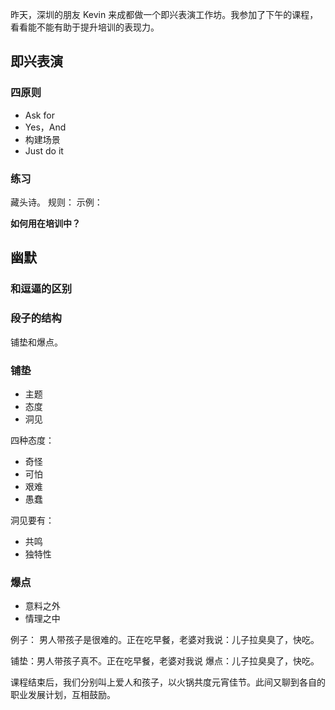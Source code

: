 昨天，深圳的朋友 Kevin 来成都做一个即兴表演工作坊。我参加了下午的课程，看看能不能有助于提升培训的表现力。

## 即兴表演
### 四原则
* Ask for
* Yes，And
* 构建场景
* Just do it

### 练习
藏头诗。
规则：
示例：

**如何用在培训中？**

## 幽默

### 和逗逼的区别

### 段子的结构
铺垫和爆点。

### 铺垫
* 主题
* 态度
* 洞见

四种态度：
* 奇怪
* 可怕
* 艰难
* 愚蠢
 
洞见要有：
* 共鸣
* 独特性

### 爆点
* 意料之外
* 情理之中

例子：
男人带孩子是很难的。正在吃早餐，老婆对我说：儿子拉臭臭了，快吃。

铺垫：男人带孩子真不。正在吃早餐，老婆对我说
爆点：儿子拉臭臭了，快吃。


课程结束后，我们分别叫上爱人和孩子，以火锅共度元宵佳节。此间又聊到各自的职业发展计划，互相鼓励。